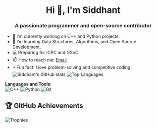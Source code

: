 <h1 align="center">Hi 👋, I'm Siddhant</h1>
<h3 align="center">A passionate programmer and open-source contributor</h3>




- 🔭 I’m currently working on C++ and Python projects.
- 🌱 I’m learning Data Structures, Algorithms, and Open Source Development.
- 💻 Preparing for ICPC and GSoC.
- 📫 How to reach me: [Email](mailto:shaurya.sid1729@gmail.com)
- ⚡ Fun fact: I love problem-solving and competitive coding!
![Siddhant's GitHub stats](https://github-readme-stats.vercel.app/api?username=siddhant1729&show_icons=true&theme=radical)
![Top Languages](https://github-readme-stats.vercel.app/api/top-langs/?username=siddhant1729&layout=compact&theme=radical)

**Languages and Tools:**  
![C++](https://img.shields.io/badge/-C++-blue?style=flat-square&logo=c%2B%2B)
![Python](https://img.shields.io/badge/-Python-yellow?style=flat-square&logo=python)
![Git](https://img.shields.io/badge/Git-F05032?style=for-the-badge&logo=git&logoColor=white)
## 🏆 GitHub Achievements  
![Trophies](https://github-profile-trophy.vercel.app/?username=siddhant1729&theme=tokyonight)


